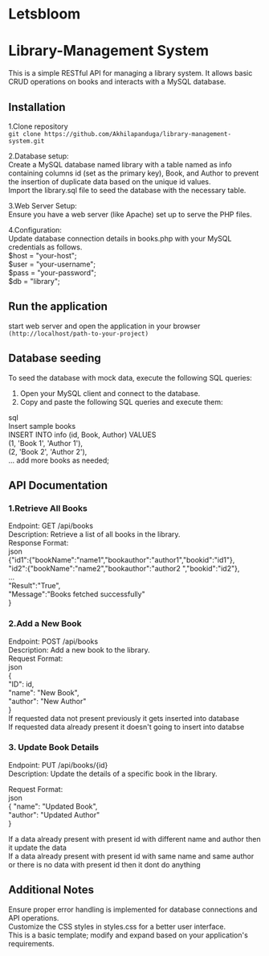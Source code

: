 # Letsbloom
# Library-Management System
This is a simple RESTful API for managing a library system. It allows basic CRUD operations on books and interacts with a MySQL database.

## Installation
1.Clone repository<br>
`git clone https://github.com/Akhilapanduga/library-management-system.git`

2.Database setup:<br>
Create a MySQL database named library with a table named as info containing columns id (set as the primary key), Book, and Author to prevent the insertion of duplicate data based on the unique id values.<br>
Import the library.sql file to seed the database with the necessary table.

3.Web Server Setup:<br>
Ensure you have a web server (like Apache) set up to serve the PHP files.

4.Configuration:<br>
Update database connection details in books.php with your MySQL credentials as follows.<br>
$host = "your-host";<br>
$user = "your-username";<br>
$pass = "your-password";<br>
$db = "library";

## Run the application
start web server and open the application in your browser<br>
`(http://localhost/path-to-your-project)`

## Database seeding
To seed the database with mock data, execute the following SQL queries:<br>

1. Open your MySQL client and connect to the database.<br>
2. Copy and paste the following SQL queries and execute them:<br>

sql<br>
 Insert sample books<br>
INSERT INTO info (id, Book, Author) VALUES<br>
(1, 'Book 1', 'Author 1'),<br>
(2, 'Book 2', 'Author 2'),<br>
 ... add more books as needed;<br>

## API Documentation

### 1.Retrieve All Books
   
Endpoint: GET /api/books<br>
Description: Retrieve a list of all books in the library.<br>
Response Format:<br>
json<br>
{"id1":{"bookName":"name1","bookauthor":"author1","bookid":"id1"},<br>
"id2":{"bookName":"name2","bookauthor":"author2 ","bookid":"id2"},<br>
...<br>
"Result":"True",<br>
"Message":"Books fetched successfully"<br>
}


### 2.Add a New Book

Endpoint: POST /api/books<br>
Description: Add a new book to the library.<br>
Request Format:<br>
json<br>
{<br>
  "ID": id,<br>
  "name": "New Book",<br>
  "author": "New Author"<br>
}<br>
If requested data not present previously it gets inserted into database<br>
If requested data already present it doesn't going to insert into databse<br>


### 3. Update Book Details
   
Endpoint: PUT /api/books/{id}<br>
Description: Update the details of a specific book in the library.<br>

Request Format:<br>
json<br>
{
  "name": "Updated Book",<br>
  "author": "Updated Author"<br>
}<br>

If a  data already present with present id with different name and author then it update the data<br>
If a  data already present with present id with same name and same author or there is no data with present id then it dont do anything<br>

## Additional Notes
Ensure proper error handling is implemented for database connections and API operations.<br>
Customize the CSS styles in styles.css for a better user interface.<br>
This is a basic template; modify and expand based on your application's requirements.<br>

 
